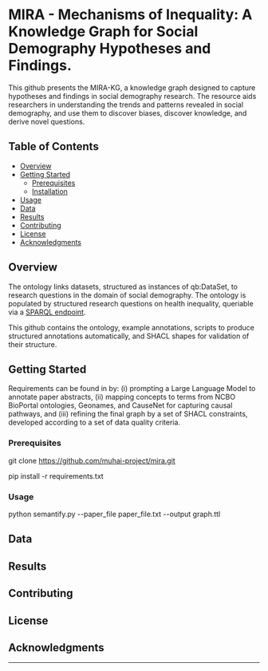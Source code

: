 # MIRA - Mechanisms of Inequality: A Knowledge Graph for Social Demography Hypotheses and Findings.

This github presents the MIRA-KG, a knowledge graph designed to capture hypotheses and findings in social demography research. The resource aids researchers in understanding the trends and patterns revealed in social demography, and use them to discover biases, discover knowledge, and derive novel questions.

## Table of Contents
- [Overview](#overview)
- [Getting Started](#getting-started)
  - [Prerequisites](#prerequisites)
  - [Installation](#installation)
- [Usage](#usage)
- [Data](#data)
- [Results](#results)
- [Contributing](#contributing)
- [License](#license)
- [Acknowledgments](#acknowledgments)

## Overview

The ontology links datasets, structured as instances of qb:DataSet, to research questions in the domain of social demography. The ontology is populated by structured research questions on health inequality, queriable via a [SPARQL endpoint](
https://api.druid.datalegend.net/datasets/lisestork/MIRA-KG/services/MIRA-KG/sparql).

This github contains the ontology, example annotations, scripts to produce structured annotations automatically, and SHACL shapes for validation of their structure.

## Getting Started

Requirements can be found in
by: (i) prompting a Large Language Model to annotate paper abstracts, (ii) mapping concepts to terms from NCBO BioPortal ontologies, Geonames, and CauseNet for capturing causal pathways, and (iii) refining the final graph by a set of SHACL constraints, developed according to a set of data quality criteria.

### Prerequisites

git clone https://github.com/muhai-project/mira.git

pip install -r requirements.txt


### Usage

python semantify.py --paper_file paper_file.txt --output graph.ttl


## Data



## Results


## Contributing


## License


## Acknowledgments


---
